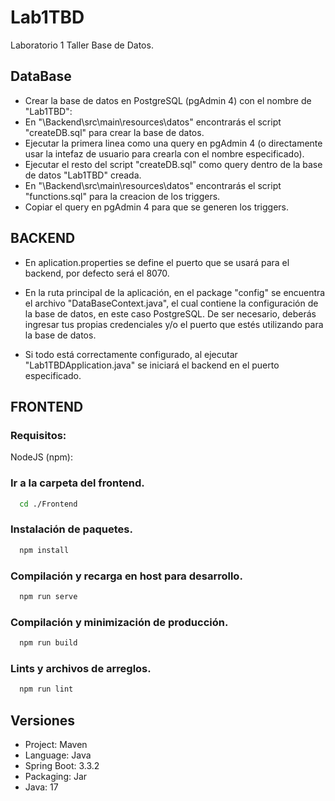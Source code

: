 
# Lab1TBD

Laboratorio 1 Taller Base de Datos.

## DataBase
- Crear la base de datos en PostgreSQL (pgAdmin 4) con el nombre de "Lab1TBD":
- En "\Backend\src\main\resources\datos" encontrarás el script "createDB.sql" para crear la base de datos.
- Ejecutar la primera linea como una query en pgAdmin 4 (o directamente usar la intefaz de usuario para crearla con el nombre especificado).
- Ejecutar el resto del script "createDB.sql" como query dentro de la base de datos "Lab1TBD" creada.
- En "\Backend\src\main\resources\datos" encontrarás el script "functions.sql" para la creacion de los triggers.
- Copiar el query en pgAdmin 4 para que se generen los triggers.

## BACKEND
- En aplication.properties se define el puerto que se usará para el backend, por defecto será el 8070.

- En la ruta principal de la aplicación, en el package "config" se encuentra el archivo "DataBaseContext.java", 
  el cual contiene la configuración de la base de datos, en este caso PostgreSQL. De ser necesario, deberás ingresar tus
  propias credenciales y/o el puerto que estés utilizando para la base de datos.

- Si todo está correctamente configurado, al ejecutar "Lab1TBDApplication.java" se iniciará el backend en el puerto especificado.

## FRONTEND

### Requisitos:

NodeJS (npm):

### Ir a la carpeta del frontend.

```bash
  cd ./Frontend
```
### Instalación de paquetes.

```bash
  npm install
```
### Compilación y recarga en host para desarrollo.

```bash
  npm run serve
```

### Compilación y minimización de producción.

```bash
  npm run build
```

### Lints y archivos de arreglos.

```bash
  npm run lint
```

## Versiones

- Project: Maven
- Language: Java
- Spring Boot: 3.3.2
- Packaging: Jar
- Java: 17


